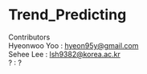 # Trend_Predicting

Contributors</br>
Hyeonwoo Yoo : hyeon95y@gmail.com</br>
Sehee Lee : lsh9382@korea.ac.kr</br>
? : ?</br>
